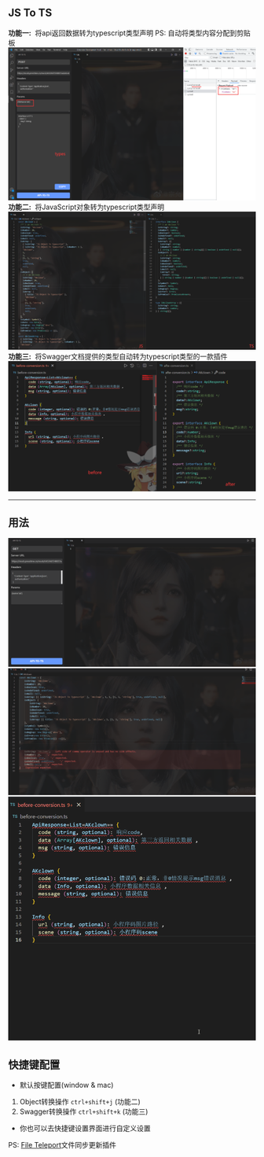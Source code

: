 ## JS To TS

**功能一:**&nbsp; 将api返回数据转为typescript类型声明
PS: 自动将类型内容分配到剪贴板
![apiToTs](./images/apiToTs.png)
**功能二:** &nbsp;将JavaScript对象转为typescript类型声明
![jsToTs](./images/jsToTs.jpg)
**功能三:** &nbsp;将Swagger文档提供的类型自动转为typescript类型的一款插件
![template](./images/template.png)

---  

## 用法
![apiToTs](./images/apiToTs.gif)
![jsToTs](./images/jsToTs.gif)
![tutorials](./images/tutorials.gif)

## 快捷键配置
- 默认按键配置(window & mac)
1. Object转换操作 `ctrl+shift+j` (功能二)
2. Swagger转换操作 `ctrl+shift+k` (功能三)

- 你也可以去快捷键设置界面进行自定义设置

PS: [File Teleport](https://github.com/AKclown/file-teleport)文件同步更新插件